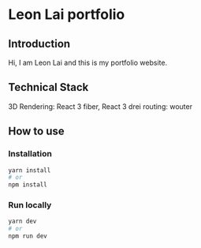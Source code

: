# Leon Lai portfolio

## Introduction

Hi, I am Leon Lai and this is my portfolio website.

## Technical Stack

3D Rendering: React 3 fiber, React 3 drei
routing: wouter

## How to use

### Installation

```zsh
yarn install
# or
npm install
```

### Run locally

```zsh
yarn dev
# or
npm run dev
```
